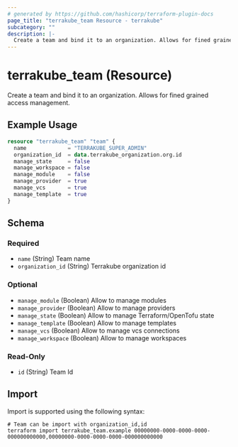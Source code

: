 ```yaml
---
# generated by https://github.com/hashicorp/terraform-plugin-docs
page_title: "terrakube_team Resource - terrakube"
subcategory: ""
description: |-
  Create a team and bind it to an organization. Allows for fined grained access management.
---
```


# terrakube_team (Resource)

Create a team and bind it to an organization. Allows for fined grained access management.

## Example Usage

```terraform
resource "terrakube_team" "team" {
  name             = "TERRAKUBE_SUPER_ADMIN"
  organization_id  = data.terrakube_organization.org.id
  manage_state     = false
  manage_workspace = false
  manage_module    = false
  manage_provider  = true
  manage_vcs       = true
  manage_template  = true
}
```

<!-- schema generated by tfplugindocs -->
## Schema

### Required

- `name` (String) Team name
- `organization_id` (String) Terrakube organization id

### Optional

- `manage_module` (Boolean) Allow to manage modules
- `manage_provider` (Boolean) Allow to manage providers
- `manage_state` (Boolean) Allow to manage Terraform/OpenTofu state
- `manage_template` (Boolean) Allow to manage templates
- `manage_vcs` (Boolean) Allow to manage vcs connections
- `manage_workspace` (Boolean) Allow to manage workspaces

### Read-Only

- `id` (String) Team Id

## Import

Import is supported using the following syntax:

```shell
# Team can be import with organization_id,id
terraform import terrakube_team.example 00000000-0000-0000-0000-000000000000,00000000-0000-0000-0000-000000000000
```
